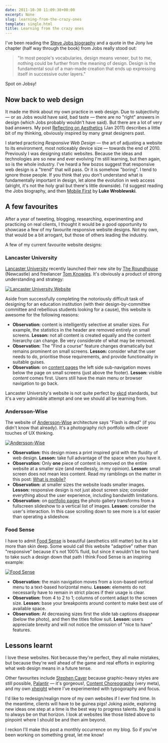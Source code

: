 ```yaml
---
date: 2011-10-30 11:09:38+00:00
excerpt: None
slug: learning-from-the-crazy-ones
template: single.html
title: Learning from the crazy ones
---
```


I've been reading the [Steve Jobs biography](http://www.amazon.com/Steve-Jobs-Walter-Isaacson/dp/1451648537) and a quote in the Jony Ive chapter (half way through the book) from Jobs really stood out:


<blockquote><p>"In most people's vocabularies, design means veneer, but to me, nothing could be further from the meaning of design. Design is the fundamental soul of a man-made creation that ends up expressing itself in successive outer layers."</p></blockquote>


Spot on Jobsy!


## Now back to web design


It made me think about my own practice in web design. Due to subjectivity — or as Jobs would have said, bad taste — there are no "right" answers in design (which Jobs probably wouldn't have said). But there are a lot of very bad answers. My post [Reflecting on Aesthetics](https://dbushell.com/2011/01/16/reflecting-on-aesthetics/) (Jan 2011) describes a little bit of my thinking, obviously inspired by many great designers past.

I started practicing _Responsive Web Design_ — the art of adjusting a website to its environment, most noticeably device size — towards the end of 2010. Previously I was designing static websites. Because the ideas and technologies are so new and ever evolving I'm still learning, but then again, so is the whole industry. I've heard a few bozos suggest that responsive web design is a "trend" that will pass. Or it is somehow "boring". I tend to ignore those people. If you think that you don't understand what is fundamentally important in design, let alone the evolution in web access (alright, it's not the holy grail but there's little downside). I'd suggest reading the Jobs biography, and then [Mobile First](http://www.abookapart.com/products/mobile-first) by **Luke Wroblewski**.


## A few favourites


After a year of tweeting, blogging, researching, experimenting and practicing on real clients, I thought it would be a good opportunity to showcase a few of my favourite responsive website designs. Not my own, that would be a bit arrogant, but those of others leading the industry.

A few of my current favourite website designs:


### Lancaster University


[Lancaster University](http://lancs.ac.uk/) recently launched their new site by [The Roundhouse](http://www.theroundhouse.co.uk/) (Newcastle) and freelancer [Tom Knowles](http://www.lwyd.co.uk/). It's obviously a product of strong understanding and strategy:

[![Lancaster University Website](/images/2011/10/lancs.png)](http://lancs.ac.uk/)

Aside from successfully completing the notoriously difficult task of designing for an education institution (with their design-by-committee committee and rebellious students looking for a cause), this website is awesome for the following reasons:

* **Observation:** content is intelligently selective at smaller sizes. For example, the statistics in the header are removed entirely on small screens. **Lesson:** not all content is created equally and the content hierarchy can change. Be very considerate of what may be removed.
* **Observation:** The "Find a course" feature changes dramatically but remains prominent on small screens. **Lesson:** consider what the user needs to do, prioritise those requirements, and provide functionality in suitable guises.
* **Observation:** on [content pages](http://lancs.ac.uk/research/world-class-research/) the left side sub-navigation moves below the page on small screens (just above the footer). **Lesson:** visible _content_ comes first. Users still have the main menu or browser navigation to go back.


Lancaster University's website is not quite perfect by [xkcd](http://xkcd.com/773/) standards, but it's a very admirable attempt and one we should all be learning from.


### Andersson-Wise


The website of [Andersson-Wise](http://www.anderssonwise.com/) architecture says "Flash is dead" (if you didn't know that already). It's a photography rich portfolio with clever touches of UX thinking.

[![Andersson-Wise](/images/2011/10/andersson-wise.png)](http://www.anderssonwise.com/)

* **Observation:** this design mixes a print inspired grid with the fluidity of web design. **Lesson:** take full advantage of the space when you have it.
* **Observation:** Only **one** piece of content is removed on the entire website at a smaller size (and needlessly, in my opinion). **Lesson:** small screen does not mean less content. Read my ramblings on the matter in this post: [What is mobile?](https://dbushell.com/2011/09/14/what-is-mobile/)
* **Observation:** at smaller sizes the website loads smaller images. **Lesson:** responsive design is not just about screen size; consider everything about the user experience, including bandwidth limitations.
* **Observation:** on [portfolio pages](http://www.anderssonwise.com/projects/id/29/) the photo gallery transforms from a fullscreen slideshow to a vertical list of images. **Lesson:** consider the user's interaction. In this case scrolling down to see more is a lot easier than operating a slideshow.




### Food Sense


I have to admit [Food Sense](http://foodsense.is/) is beautiful (aesthetics still matter) but its a lot more than skin deep. Some would call this website "adaptive" rather than "responsive" because it's not 100% fluid, but since it wouldn't be too hard to take such a design down that path I think Food Sense is an inspiring example:

[![Food Sense](/images/2011/10/foodsense.png)](http://foodsense.is/)

* **Observation:** the main navigation moves from a icon-based vertical menu to a text-based horizontal menu. **Lesson:** elements do not necessarily have to remain in strict places if their usage is clear.
* **Observation:** from 4 to 2 to 1; columns of content adapt to the screen size. **Lesson:** base your breakpoints around content to make best use of available space.
* **Observation:** At decreasing sizes first the slide tab captions disappear (below the photo), and then the titles follow suit. **Lesson:** users appreciate brevity and will not notice the omission of "nice to have" features.




## Lessons learnt


I love these websites. Not because they're perfect, they all make mistakes, but because they're well ahead of the game and real efforts in exploring what web design means in a future tense.

Other favourites include [Stephen Caver](http://stephencaver.com/) because graphic-heavy styles are still possible, [Palantir](http://www.palantir.net/) — it's gorgeous!, [Content Choreography](http://trentwalton.com/2011/07/14/content-choreography/) (very meta), and my own [xheight](http://xheight.dbushell.com) where I've experimented with typogoraphy and focus.

I'd like to redesign/realign more of my own websites if I ever find time. In the meantime, clients will have to be guinea pigs! Joking aside, exploring new ideas one step at a time is the best way to progress talents. My goal is to always be on that horizon. I look at websites like those listed above to pinpoint where I should be and then aim beyond.

I reckon I'll make this post a monthly occurrence on my blog. So if you've been working on something great, let me know!
